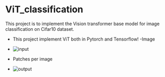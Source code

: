 ﻿# ViT_classification

This project is to implement the Vision transformer base model for image classification on Cifar10 dataset.
- This project implement ViT both in Pytorch and Tensorflow!
-Image
- ![input](https://github.com/user-attachments/assets/27f1451c-b4fa-43b3-a401-fc277ce6cf2e)

- Patches per image
- ![output](https://github.com/user-attachments/assets/30fe0704-4312-4bc3-be0b-a2cd24b8e0c9)


